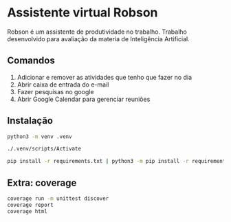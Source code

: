 # Assistente virtual Robson
Robson é um assistente de produtividade no trabalho. Trabalho desenvolvido para avaliação da materia de Inteligência Artificial.


## Comandos
1. Adicionar e remover as atividades que tenho que fazer no dia
2. Abrir caixa de entrada do e-mail
3. Fazer pesquisas no google
4. Abrir Google Calendar para gerenciar reuniões

## Instalação
```bash
python3 -m venv .venv
```

```bash
./.venv/scripts/Activate
```

```bash
pip install -r requirements.txt | python3 -m pip install -r requirements.txt
```

## Extra: coverage
```bash
coverage run -m unittest discover
coverage report
coverage html
```
